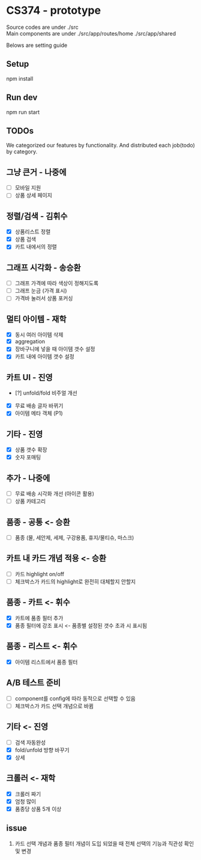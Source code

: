 # CS374 - prototype

Source codes are under ./src <br>
Main components are under
  ./src/app/routes/home
  ./src/app/shared

Belows are setting guide

## Setup
  npm install

## Run dev
  npm run start

## TODOs 
  We categorized our features by functionality.
  And distributed each job(todo) by category.

## 그냥 큰거 - 나중에
- [ ] 모바일 지원
- [ ] 상품 상세 페이지

## 정렬/검색 - 김휘수
- [X] 상품리스트 정렬
- [X] 상품 검색
- [X] 카트 내에서의 정렬

## 그래프 시각화 - 송승환
- [ ] 그래프 가격에 따라 색상이 정해지도록
- [ ] 그래프 눈금 (가격 표시)
- [ ] 가격바 눌러서 상품 포커싱

## 멀티 아이템 - 재학
- [x] 동시 여러 아이템 삭제
- [x] aggregation
- [x] 장바구니에 넣을 때 아이템 갯수 설정
- [x] 카트 내에 아이템 갯수 설정

## 카트 UI - 진영
- [?] unfold/fold 비주얼 개선
- [x] 무료 배송 글자 바뀌기
- [x] 아이템 메타 객체 (P1)

## 기타 - 진영
- [x] 상품 갯수 확장
- [x] 숫자 포매팅

## 추가 - 나중에
- [ ] 무료 배송 시각화 개선 (아이콘 활용)
- [ ] 상품 카테고리

## 품종 - 공통 <- 승환
- [ ] 품종 (물, 세안제, 세제, 구강용품, 휴지/물티슈, 마스크)

## 카트 내 카드 개념 적용 <- 승환
- [ ] 카드  highlight on/off
- [ ] 체크박스가 카드의 highlight로 완전히 대체할지 안할지

## 품종 - 카트 <- 휘수
- [X] 카트에 품종 필터 추가
- [X] 품종 필터에 강조 표시 <- 품종별 설정된 갯수 초과 시 표시됨

## 품종 - 리스트 <- 휘수
- [X] 아이템 리스트에서 품종 필터

## A/B 테스트 준비 
- [ ] component를 config에 따라 동적으로 선택할 수 있음
- [ ] 체크박스가 카드 선택 개념으로 바뀜

## 기타 <- 진영
- [ ] 검색 자동완성
- [x] fold/unfold 방향 바꾸기
- [x] 상세

## 크롤러 <- 재학
- [x] 크롤러 짜기
- [x] 엄청 많이
- [x] 품종당 상품 5개 이상

## issue
1. 카드 선택 개념과 품종 필터 개념이 도입 되었을 때 전체 선택의 기능과 직관성 확인 및 변경
